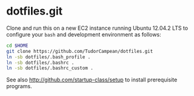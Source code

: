 dotfiles.git
============
Clone and run this on a new EC2 instance running Ubuntu 12.04.2 LTS to
configure your `bash` and  development environment as follows:

```sh
cd $HOME
git clone https://github.com/TudorCampean/dotfiles.git
ln -sb dotfiles/.bash_profile .
ln -sb dotfiles/.bashrc .
ln -sb dotfiles/.bashrc_custom .
```

See also http://github.com/startup-class/setup to install prerequisite
programs. 
